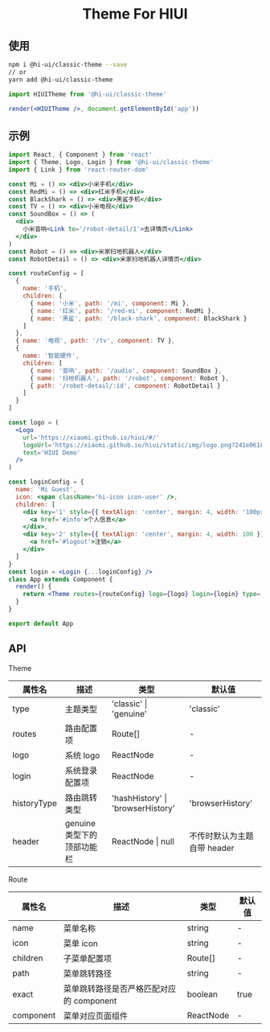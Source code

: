 <h1 align="center">Theme For HIUI</h1>

## 使用

```bash
npm i @hi-ui/classic-theme --save
// or
yarn add @hi-ui/classic-theme
```

```jsx
import HIUITheme from '@hi-ui/classic-theme'

render(<HIUITheme />, document.getElementById('app'))
```

## 示例

```jsx
import React, { Component } from 'react'
import { Theme, Logo, Login } from '@hi-ui/classic-theme'
import { Link } from 'react-router-dom'

const Mi = () => <div>小米手机</div>
const RedMi = () => <div>红米手机</div>
const BlackShark = () => <div>黑鲨手机</div>
const TV = () => <div>小米电视</div>
const SoundBox = () => (
  <div>
    小米音响<Link to='/robot-detail/1'>去详情页</Link>
  </div>
)
const Robot = () => <div>米家扫地机器人</div>
const RobotDetail = () => <div>米家扫地机器人详情页</div>

const routeConfig = [
  {
    name: '手机',
    children: [
      { name: '小米', path: '/mi', component: Mi },
      { name: '红米', path: '/red-mi', component: RedMi },
      { name: '黑鲨', path: '/black-shark', component: BlackShark }
    ]
  },
  { name: '电视', path: '/tv', component: TV },
  {
    name: '智能硬件',
    children: [
      { name: '音响', path: '/audio', component: SoundBox },
      { name: '扫地机器人', path: '/robot', component: Robot },
      { path: '/robot-detail/:id', component: RobotDetail }
    ]
  }
]

const logo = (
  <Logo
    url='https://xiaomi.github.io/hiui/#/'
    logoUrl='https://xiaomi.github.io/hiui/static/img/logo.png?241e0618fe55d933c280e38954edea05'
    text='HIUI Demo'
  />
)

const loginConfig = {
  name: 'Mi Guest',
  icon: <span className='hi-icon icon-user' />,
  children: [
    <div key='1' style={{ textAlign: 'center', margin: 4, width: '100px' }}>
      <a href='#info'>个人信息</a>
    </div>,
    <div key='2' style={{ textAlign: 'center', margin: 4, width: 100 }}>
      <a href='#logout'>注销</a>
    </div>
  ]
}
const login = <Login {...loginConfig} />
class App extends Component {
  render() {
    return <Theme routes={routeConfig} logo={logo} login={login} type='classic' />
  }
}

export default App
```

## API

Theme

| 属性名      | 描述                       | 类型                              | 默认值                      |
| ----------- | -------------------------- | --------------------------------- | --------------------------- |
| type        | 主题类型                   | 'classic' \| 'genuine'            | 'classic'                   |
| routes      | 路由配置项                 | Route[]                           | -                           |
| logo        | 系统 logo                  | ReactNode                         | -                           |
| login       | 系统登录配置项             | ReactNode                         | -                           |
| historyType | 路由跳转类型               | 'hashHistory' \| 'browserHistory' | 'browserHistory'            |
| header      | genuine 类型下的顶部功能栏 | ReactNode \| null                 | 不传时默认为主题自带 header |

Route

| 属性名    | 描述                                     | 类型      | 默认值 |
| --------- | ---------------------------------------- | --------- | ------ |
| name      | 菜单名称                                 | string    | -      |
| icon      | 菜单 icon                                | string    | -      |
| children  | 子菜单配置项                             | Route[]   | -      |
| path      | 菜单跳转路径                             | string    | -      |
| exact     | 菜单跳转路径是否严格匹配对应的 component | boolean   | true   |
| component | 菜单对应页面组件                         | ReactNode | -      |
